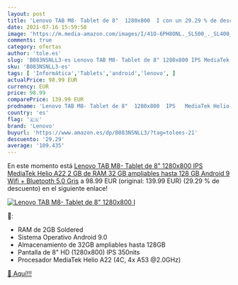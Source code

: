 ```yaml
---
layout: post
title: 'Lenovo TAB M8- Tablet de 8"  1280x800  I con un 29.29 % de descuento'
date: 2021-07-16 15:59:58
image: 'https://m.media-amazon.com/images/I/41O-6PH8ONL._SL500_._SL400_.jpg'
comments: true
category: ofertas
author: 'tole.es'
slug: 'B083NSNLL3-es Lenovo TAB M8- Tablet de 8" 1280x800 IPS MediaTek Helio...'
sku: 'B083NSNLL3-es'
tags: [ 'Informática','Tablets','android','lenovo', ]
actualPrice: 98.99 EUR
currency: EUR
price: 98.99
comparePrice: 139.99 EUR
prodname: 'Lenovo TAB M8- Tablet de 8"  1280x800  IPS   MediaTek Helio A22  2 GB de RAM  32 GB ampliables hasta 128 GB  Android 9  Wifi + Bluetooth 5.0   Gris'
country: 'es'
flag: '🇪🇸'
brand: 'Lenovo'
buyurl: 'https://www.amazon.es/dp/B083NSNLL3/?tag=tolees-21'
descuento: '29.29'
average: '109.435'
---
```


En este momento está [Lenovo TAB M8- Tablet de 8"  1280x800  IPS   MediaTek Helio A22  2 GB de RAM  32 GB ampliables hasta 128 GB  Android 9  Wifi + Bluetooth 5.0   Gris](https://www.amazon.es/dp/B083NSNLL3/?tag=tolees-21) a 98.99 EUR (original: 139.99 EUR) (29.29 %  de descuento) en el siguiente enlace!

[![Lenovo TAB M8- Tablet de 8"  1280x800  I](https://m.media-amazon.com/images/I/41O-6PH8ONL._SL500_._SL400_.jpg)](https://www.amazon.es/dp/B083NSNLL3/?tag=tolees-21)

🔎:

- RAM de 2GB Soldered
- Sistema Operativo Android 9.0
- Almacenamiento de 32GB ampliables hasta 128GB
- Pantalla de 8" HD (1280x800) IPS 350nits
- Procesador MediaTek Helio A22 (4C, 4x A53 @2.0GHz)

[🛒 Aquí!!!](https://www.amazon.es/dp/B083NSNLL3/?tag=tolees-21)
